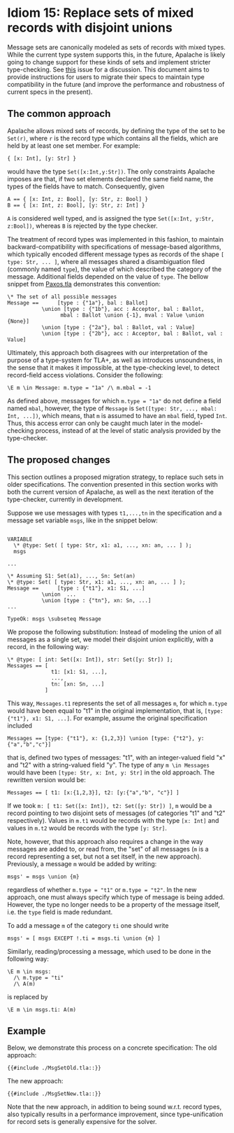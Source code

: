 # Idiom 15: Replace sets of mixed records with disjoint unions

Message sets are canonically modeled as sets of records with mixed types. While the current type system supports this, in the future, Apalache is likely going to change support for these kinds of sets and implement stricter type-checking. See [this](https://github.com/informalsystems/apalache/issues/401) issue for a discussion.
This document aims to provide instructions for users to migrate their specs to maintain type compatibility in the future (and improve the performance and robustness of current specs in the present).

## The common approach
Apalache allows mixed sets of records, by defining the type of the set to be `Set(r)`,
where `r` is the record type which contains all the fields, which are held by at least one set member.
For example:

```tla
{ [x: Int], [y: Str] }
```

would have the type `Set([x:Int,y:Str])`. The only constraints Apalache imposes are that, if two set elements declared the same field name, the types of the fields have to match. Consequently, given
```tla
A == { [x: Int, z: Bool], [y: Str, z: Bool] }
B == { [x: Int, z: Bool], [y: Str, z: Int] }
```
`A` is considered well typed, and is assigned the type `Set([x:Int, y:Str, z:Bool])`, whereas `B` is rejected by the type checker.

The treatment of record types was implemented in this fashion, to maintain backward-compatibility with specifications of message-based algorithms, which typically encoded different message types as records of the shape `[ type: Str, ... ]`, where all messages shared a disambiguation filed (commonly named `type`), the value of which described the category of the message. Additional fields depended on the value of `type`.
The bellow snippet from [Paxos.tla][] demonstrates this convention:
```tla
\* The set of all possible messages 
Message ==      [type : {"1a"}, bal : Ballot]
           \union [type : {"1b"}, acc : Acceptor, bal : Ballot, 
                 mbal : Ballot \union {-1}, mval : Value \union {None}]
           \union [type : {"2a"}, bal : Ballot, val : Value]
           \union [type : {"2b"}, acc : Acceptor, bal : Ballot, val : Value]
```

Ultimately, this approach both disagrees with our interpretation of the purpose of a type-system for TLA+, as well as introduces unsoundness, in the sense that it makes it impossible, at the type-checking level, to detect record-field access violations.
Consider the following:
```
\E m \in Message: m.type = "1a" /\ m.mbal = -1
```
As defined above, messages for which `m.type = "1a"` do not define a field named `mbal`, however, the type of `Message` is `Set([type: Str, ..., mbal: Int, ...])`, which means, that `m` is assumed to have an `mbal` field, typed `Int`. Thus, this access error can only be caught much later in the model-checking process, instead of at the level of static analysis provided by the type-checker. 

## The proposed changes
This section outlines a proposed migration strategy, to replace such sets in older specifications. The convention presented in this section works with both the current version of Apalache, as well as the next iteration of the type-checker, currently in development.

Suppose we use messages with types `t1,...,tn` in the specification and a message set variable `msgs`, like in the snippet below:
```tla

VARIABLE 
  \* @type: Set( [ type: Str, x1: a1, ..., xn: an, ... ] );
  msgs

...

\* Assuming S1: Set(a1), ..., Sn: Set(an) 
\* @type: Set( [ type: Str, x1: a1, ..., xn: an, ... ] );
Message ==      [type : {"t1"}, x1: S1, ...]
           \union  ...
           \union [type : {"tn"}, xn: Sn, ...]
...

TypeOk: msgs \subseteq Message
```

We propose the following substitution: Instead of modeling the union of all messages as a single set, we model their disjoint union explicitly, with a record, in the following way:

```tla
\* @type: [ int: Set([x: Int]), str: Set([y: Str]) ];
Messages == [ 
              t1: [x1: S1, ...],
              ...,
              tn: [xn: Sn, ...] 
            ]
```
This way, `Messages.t1` represents the set of all messages `m`, for which `m.type` would have been equal to "t1" in the original implementation, that is, `[type: {"t1"}, x1: S1, ...]`.
For example, assume the original specification included
```tla
Messages == [type: {"t1"}, x: {1,2,3}] \union [type: {"t2"}, y:{"a","b","c"}]
```
that is, defined two types of messages: "t1", with an integer-valued field "x" and "t2" with a string-valued field "y". The type of any `m \in Messages` would have been `[type: Str, x: Int, y: Str]` in the old approach.
The rewritten version would be:
```tla
Messages == [ t1: [x:{1,2,3}], t2: [y:{"a","b", "c"}] ]
```
If we took `m: [ t1: Set([x: Int]), t2: Set([y: Str]) ]`, `m` would be a record pointing to two disjoint sets of messages (of categories "t1" and "t2" respectively). Values in `m.t1` would be records with the type `[x: Int]` and values in `m.t2` would be records with the type `[y: Str]`. 

Note, however, that this approach also requires a change in the way messages are added to, or read from, the "set" of all messages (`m` is a record representing a set, but not a set itself, in the new approach).
Previously, a message `m` would be added by writing:
```
msgs' = msgs \union {m}
```
regardless of whether `m.type = "t1"` or `m.type = "t2"`. In the new approach, one must always specify which type of message is being added. However, the type no longer needs to be a property of the message itself, i.e. the `type` field is made redundant.

To add a message `m` of the category `ti` one should write
```
msgs' = [ msgs EXCEPT !.ti = msgs.ti \union {m} ]
```

Similarly, reading/processing a message, which used to be done in the following way:
```tla
\E m \in msgs:
  /\ m.type = "ti"
  /\ A(m)
```
is replaced by
```
\E m \in msgs.ti: A(m)
```

## Example
Below, we demonstrate this process on a concrete specification:
The old approach:
```tla
{{#include ./MsgSetOld.tla::}}
```

The new approach:
```tla
{{#include ./MsgSetNew.tla::}}
```

Note that the new approach, in addition to being sound w.r.t. record types, also typically results in a performance improvement, since type-unification for record sets is generally expensive for the solver.

[Paxos.tla]: https://github.com/tlaplus/Examples/blob/master/specifications/Paxos/Paxos.tla
